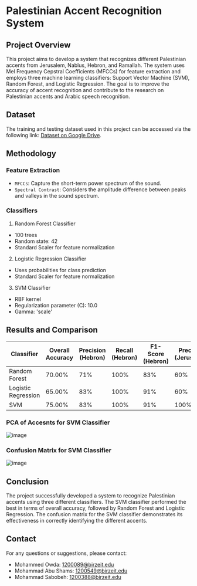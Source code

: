 # Palestinian Accent Recognition System

## Project Overview
This project aims to develop a system that recognizes different Palestinian accents from Jerusalem, Nablus, Hebron, and Ramallah. The system uses Mel Frequency Cepstral Coefficients (MFCCs) for feature extraction and employs three machine learning classifiers: Support Vector Machine (SVM), Random Forest, and Logistic Regression. The goal is to improve the accuracy of accent recognition and contribute to the research on Palestinian accents and Arabic speech recognition.

## Dataset
The training and testing dataset used in this project can be accessed via the following link: [Dataset on Google Drive](https://drive.google.com/drive/folders/1UUk2kKcVm_nI_-5qmkZIGG3GVtI7jbu6).


## Methodology
### Feature Extraction
- `MFCCs`: Capture the short-term power spectrum of the sound.
- `Spectral Contrast`: Considers the amplitude difference between peaks and valleys in the sound spectrum.

### Classifiers
1. Random Forest Classifier
  - 100 trees
  - Random state: 42
  - Standard Scaler for feature normalization

2. Logistic Regression Classifier
  - Uses probabilities for class prediction
  - Standard Scaler for feature normalization

3. SVM Classifier
  - RBF kernel
  - Regularization parameter (C): 10.0
  - Gamma: 'scale'

## Results and Comparison
| Classifier              | Overall Accuracy | Precision (Hebron) | Recall (Hebron) | F1-Score (Hebron) | Precision (Jerusalem) | Recall (Jerusalem) | F1-Score (Jerusalem) | Precision (Nablus) | Recall (Nablus) | F1-Score (Nablus) | Precision (Ramallah) | Recall (Ramallah) | F1-Score (Ramallah) |
|-------------------------|------------------|-------------------|-----------------|-------------------|-----------------------|---------------------|-----------------------|--------------------|------------------|--------------------|----------------------|--------------------|---------------------|
| Random Forest           | 70.00%           | 71%               | 100%            | 83%               | 60%                   | 60%                 | 60%                   | 100%               | 20%              | 33%                | 71%                  | 100%               | 83%                 |
| Logistic Regression     | 65.00%           | 83%               | 100%            | 91%               | 60%                   | 60%                 | 60%                   | 100%               | 40%              | 57%                | 43%                  | 60%                | 50%                 |
| SVM                     | 75.00%           | 83%               | 100%            | 91%               | 100%                  | 100%                | 100%                  | 100%               | 40%              | 57%                | 43%                  | 60%                | 50%                 |

### PCA of Accesnts for SVM Classifier
![image](https://github.com/M7mdOdeh1/SpokenLanguageProcessing-Palestinian-Accent-Recognition-System/assets/111658319/e0ea29b7-2108-44a5-a89e-38624dd7b095)

### Confusion Matrix for SVM Classifier
![image](https://github.com/M7mdOdeh1/SpokenLanguageProcessing-Palestinian-Accent-Recognition-System/assets/111658319/896d8d2e-919e-4d42-a1ac-c78a412f3c97)

## Conclusion
The project successfully developed a system to recognize Palestinian accents using three different classifiers. The SVM classifier performed the best in terms of overall accuracy, followed by Random Forest and Logistic Regression. The confusion matrix for the SVM classifier demonstrates its effectiveness in correctly identifying the different accents.

## Contact
For any questions or suggestions, please contact: 
- Mohammed Owda: 1200089@birzeit.edu 
- Mohammad Abu Shams: 1200549@birzeit.edu 
- Mohammad Sabobeh: 1200388@birzeit.edu 
